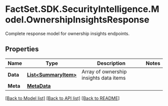 # FactSet.SDK.SecurityIntelligence.Model.OwnershipInsightsResponse
Complete response model for ownership insights endpoints.

## Properties

Name | Type | Description | Notes
------------ | ------------- | ------------- | -------------
**Data** | [**List&lt;SummaryItem&gt;**](SummaryItem.md) | Array of ownership insights data items | 
**Meta** | [**MetaData**](MetaData.md) |  | 

[[Back to Model list]](../README.md#documentation-for-models) [[Back to API list]](../README.md#documentation-for-api-endpoints) [[Back to README]](../README.md)

